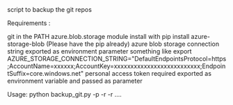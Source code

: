
##
script to backup the git repos

Requirements :

git in the PATH
azure.blob.storage module
	install with pip install azure-storage-blob (Please have the pip already)
azure blob storage connection string exported as  environment parameter something like 
 export AZURE_STORAGE_CONNECTION_STRING="DefaultEndpointsProtocol=https;AccountName=xxxxxx;AccountKey=xxxxxxxxxxxxxxxxxxxxxxxxxx;EndpointSuffix=core.windows.net"
personal access token required  exported as environment variable and passed as parameter

Usage:
python backup_git.py -p <PAT> -r <repo name> -r <repo name> ....